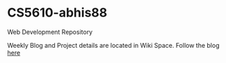 # CS5610-abhis88
Web Development Repository

Weekly Blog and Project details are located in Wiki Space. Follow the blog [here](https://github.com/abhis88/CS5610-abhis88/wiki)
